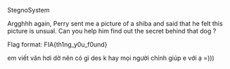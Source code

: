 StegnoSystem

Argghhh again, Perry sent me a picture of a shiba and said that he felt this picture is unsual. Can you help him find out 
the secret behind that dog ?

Flag format: FIA{th1ng_y0u_f0und}

em viết văn hơi dở nên có gì des k hay mọi người chỉnh giúp e với ạ =)))
